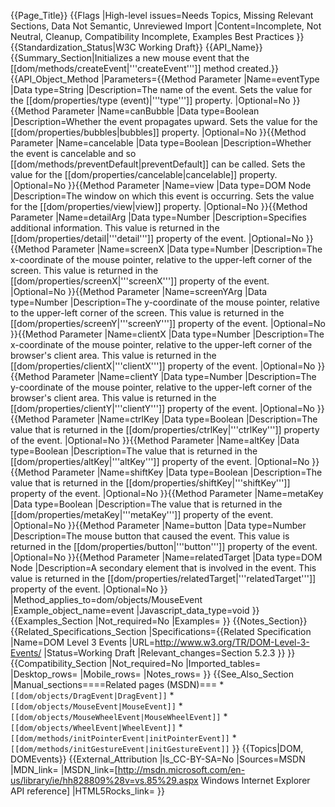 {{Page_Title}}
{{Flags
|High-level issues=Needs Topics, Missing Relevant Sections, Data Not Semantic, Unreviewed Import
|Content=Incomplete, Not Neutral, Cleanup, Compatibility Incomplete, Examples Best Practices
}}
{{Standardization_Status|W3C Working Draft}}
{{API_Name}}
{{Summary_Section|Initializes a new mouse event that the  [[dom/methods/createEvent|'''createEvent''']] method created.}}
{{API_Object_Method
|Parameters={{Method Parameter
|Name=eventType
|Data type=String
|Description=The name of the event. Sets the value for the [[dom/properties/type (event)|'''type''']] property.
|Optional=No
}}{{Method Parameter
|Name=canBubble
|Data type=Boolean
|Description=Whether the event propagates upward. Sets the value for the [[dom/properties/bubbles|bubbles]] property.
|Optional=No
}}{{Method Parameter
|Name=cancelable
|Data type=Boolean
|Description=Whether the event is cancelable and so [[dom/methods/preventDefault|preventDefault]] can be called. Sets the value for the [[dom/properties/cancelable|cancelable]] property.
|Optional=No
}}{{Method Parameter
|Name=view
|Data type=DOM Node
|Description=The window on which this event is occurring.  Sets the value for the [[dom/properties/view|view]] property.
|Optional=No
}}{{Method Parameter
|Name=detailArg
|Data type=Number
|Description=Specifies additional information. This value is returned in the [[dom/properties/detail|'''detail''']] property  of the event.
|Optional=No
}}{{Method Parameter
|Name=screenX
|Data type=Number
|Description=The x-coordinate of the mouse pointer, relative to the  upper-left corner of the screen. This value is returned in the [[dom/properties/screenX|'''screenX''']] property of the event.
|Optional=No
}}{{Method Parameter
|Name=screenYArg
|Data type=Number
|Description=The y-coordinate of the mouse pointer, relative to the  upper-left corner of the screen. This value is returned in the [[dom/properties/screenY|'''screenY''']] property of the event.
|Optional=No
}}{{Method Parameter
|Name=clientX
|Data type=Number
|Description=The x-coordinate of the mouse pointer, relative to the  upper-left corner of the browser's client area. This value is returned in the [[dom/properties/clientX|'''clientX''']] property of the event.
|Optional=No
}}{{Method Parameter
|Name=clientY
|Data type=Number
|Description=The y-coordinate of the mouse pointer, relative to the  upper-left corner of the browser's client area. This value is returned in the [[dom/properties/clientY|'''clientY''']] property of the event.
|Optional=No
}}{{Method Parameter
|Name=ctrlKey
|Data type=Boolean
|Description=The value that is returned in the [[dom/properties/ctrlKey|'''ctrlKey''']]  property of the event.
|Optional=No
}}{{Method Parameter
|Name=altKey
|Data type=Boolean
|Description=The value that is returned in the [[dom/properties/altKey|'''altKey''']]  property of the event.
|Optional=No
}}{{Method Parameter
|Name=shiftKey
|Data type=Boolean
|Description=The value that is returned in the [[dom/properties/shiftKey|'''shiftKey''']]  property of the event.
|Optional=No
}}{{Method Parameter
|Name=metaKey
|Data type=Boolean
|Description=The value that is returned in the [[dom/properties/metaKey|'''metaKey''']] property of the event.
|Optional=No
}}{{Method Parameter
|Name=button
|Data type=Number
|Description=The mouse button that caused the event. This value is returned in the [[dom/properties/button|'''button''']] property of the event.
|Optional=No
}}{{Method Parameter
|Name=relatedTarget
|Data type=DOM Node
|Description=A secondary element that is involved in the event. This value is returned in the [[dom/properties/relatedTarget|'''relatedTarget''']] property of the event.
|Optional=No
}}
|Method_applies_to=dom/objects/MouseEvent
|Example_object_name=event
|Javascript_data_type=void
}}
{{Examples_Section
|Not_required=No
|Examples=
}}
{{Notes_Section}}
{{Related_Specifications_Section
|Specifications={{Related Specification
|Name=DOM Level 3 Events
|URL=http://www.w3.org/TR/DOM-Level-3-Events/
|Status=Working Draft
|Relevant_changes=Section 5.2.3
}}
}}
{{Compatibility_Section
|Not_required=No
|Imported_tables=
|Desktop_rows=
|Mobile_rows=
|Notes_rows=
}}
{{See_Also_Section
|Manual_sections====Related pages (MSDN)===
*<code>[[dom/objects/DragEvent|DragEvent]]</code>
*<code>[[dom/objects/MouseEvent|MouseEvent]]</code>
*<code>[[dom/objects/MouseWheelEvent|MouseWheelEvent]]</code>
*<code>[[dom/objects/WheelEvent|WheelEvent]]</code>
*<code>[[dom/methods/initPointerEvent|initPointerEvent]]</code>
*<code>[[dom/methods/initGestureEvent|initGestureEvent]]</code>
}}
{{Topics|DOM, DOMEvents}}
{{External_Attribution
|Is_CC-BY-SA=No
|Sources=MSDN
|MDN_link=
|MSDN_link=[http://msdn.microsoft.com/en-us/library/ie/hh828809%28v=vs.85%29.aspx Windows Internet Explorer API reference]
|HTML5Rocks_link=
}}